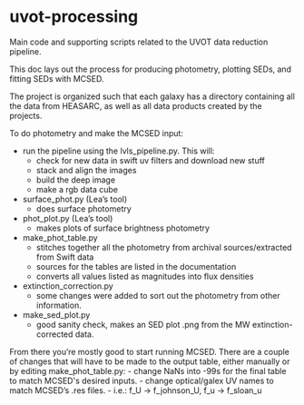 # uvot-processing
Main code and supporting scripts related to the UVOT data reduction pipeline.

This doc lays out the process for producing photometry, plotting SEDs, and fitting SEDs with MCSED.

The project is organized such that each galaxy has a directory containing all the data from HEASARC,
as well as all data products created by the projects. 

To do photometry and make the MCSED input:

- run the pipeline using the lvls_pipeline.py. This will:
    - check for new data in swift uv filters and download new stuff
    - stack and align the images
    - build the deep image
    - make a rgb data cube
- surface_phot.py (Lea’s tool)
    - does surface photometry
- phot_plot.py (Lea’s tool)
    - makes plots of surface brightness photometry
- make_phot_table.py
    - stitches together all the photometry from archival sources/extracted from Swift data
    - sources for the tables are listed in the documentation
    - converts all values listed as magnitudes into flux densities
- extinction_correction.py
    - some changes were added to sort out the photometry from other information.
- make_sed_plot.py
    - good sanity check, makes an SED plot .png from the MW extinction-corrected data.

From there you’re mostly good to start running MCSED. There are a couple of changes that will have
to be made to the output table, either manually or by editing make_phot_table.py:
    - change NaNs into -99s for the final table to match MCSED's desired inputs.
    - change optical/galex UV names to match MCSED’s .res files.
        - i.e.: f_U -> f_johnson_U, f_u -> f_sloan_u
